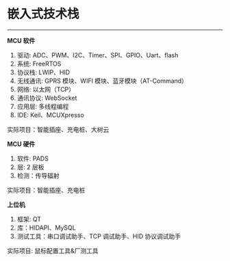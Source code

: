 # 嵌入式技术栈

---

**MCU 软件**<br>

1. 驱动: ADC、PWM、I2C、Timer、SPI、GPIO、Uart、flash
2. 系统: FreeRTOS
3. 协议栈: LWIP、HID
4. 无线通讯: GPRS 模块、WIFI 模块、蓝牙模块（AT-Command）
5. 网络: 以太网（TCP）
6. 通讯协议: WebSocket
7. 应用层: 多线程编程
8. IDE: Keil、MCUXpresso

实际项目：智能插座、充电桩、大树云

**MCU 硬件**<br>

1. 软件: PADS
2. 层: 2 层板
3. 检测：传导辐射

实际项目：智能插座、充电桩

**上位机**

1. 框架: QT
2. 库：HIDAPI、MySQL
3. 测试工具：串口调试助手、TCP 调试助手、HID 协议调试助手

实际项目: 鼠标配置工具&厂测工具

